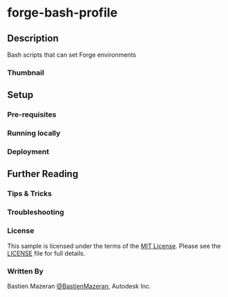 # forge-bash-profile

## Description 

Bash scripts that can set Forge environments

### Thumbnail

## Setup

### Pre-requisites

### Running locally

### Deployment

## Further Reading

### Tips & Tricks

### Troubleshooting

### License

This sample is licensed under the terms of the [MIT License](http://opensource.org/licenses/MIT). Please see the [LICENSE](LICENSE) file for full details.

### Written By

Bastien Mazeran [@BastienMazeran](https://twitter.com/BastienMazeran), Autodesk Inc.
